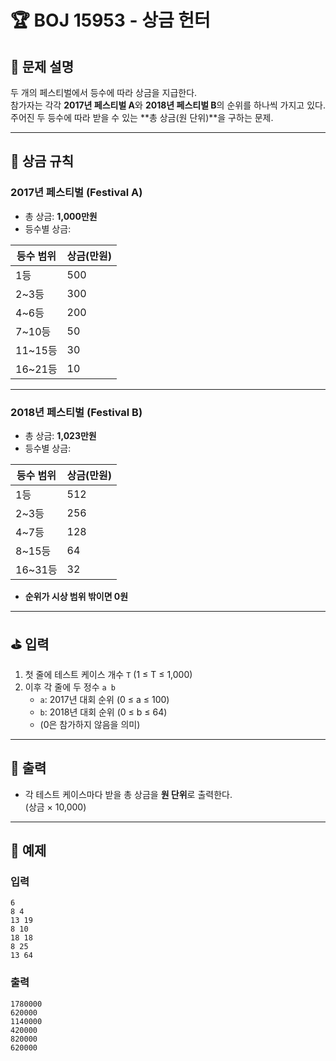 # 🏆 BOJ 15953 - 상금 헌터

## 📌 문제 설명
두 개의 페스티벌에서 등수에 따라 상금을 지급한다.  
참가자는 각각 **2017년 페스티벌 A**와 **2018년 페스티벌 B**의 순위를 하나씩 가지고 있다.  
주어진 두 등수에 따라 받을 수 있는 **총 상금(원 단위)**을 구하는 문제.

---

## 🥇 상금 규칙

### 2017년 페스티벌 (Festival A)
- 총 상금: **1,000만원**
- 등수별 상금:

| 등수 범위 | 상금(만원) |
|-----------|------------|
| 1등       | 500        |
| 2~3등     | 300        |
| 4~6등     | 200        |
| 7~10등    | 50         |
| 11~15등   | 30         |
| 16~21등   | 10         |

---

### 2018년 페스티벌 (Festival B)
- 총 상금: **1,023만원**
- 등수별 상금:

| 등수 범위 | 상금(만원) |
|-----------|------------|
| 1등       | 512        |
| 2~3등     | 256        |
| 4~7등     | 128        |
| 8~15등    | 64         |
| 16~31등   | 32         |

- **순위가 시상 범위 밖이면 0원**

---

## ⛳ 입력
1. 첫 줄에 테스트 케이스 개수 `T` (1 ≤ T ≤ 1,000)
2. 이후 각 줄에 두 정수 `a b`
    - `a`: 2017년 대회 순위 (0 ≤ a ≤ 100)
    - `b`: 2018년 대회 순위 (0 ≤ b ≤ 64)
    - (0은 참가하지 않음을 의미)

---

## 🎯 출력
- 각 테스트 케이스마다 받을 총 상금을 **원 단위**로 출력한다.  
  (상금 × 10,000)

---

## 📝 예제

### 입력
```
6
8 4
13 19
8 10
18 18
8 25
13 64
```
### 출력
```
1780000
620000
1140000
420000
820000
620000
```
